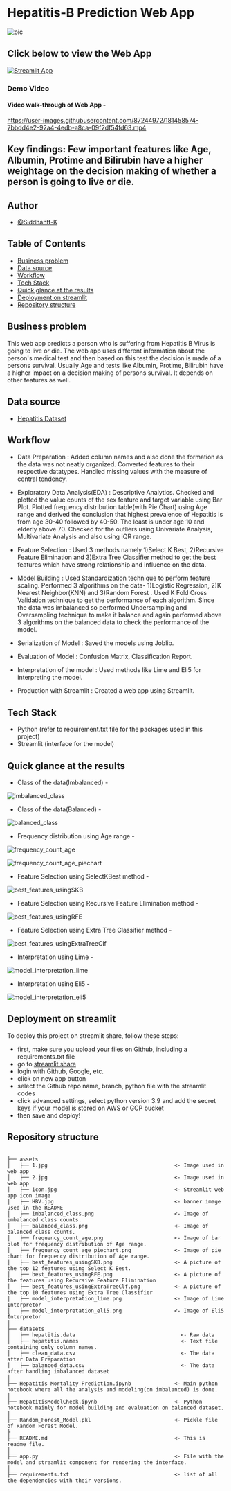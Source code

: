 # Hepatitis-B Prediction Web App

![pic](assets/HBV.jpg)


## Click below to view the Web App
[![Streamlit App](https://static.streamlit.io/badges/streamlit_badge_black_white.svg)](https://siddhantt-k-hepatitis-b-disease-app-86hura.streamlitapp.com/)


### Demo Video

#### Video walk-through of Web App -

https://user-images.githubusercontent.com/87244972/181458574-7bbdd4e2-92a4-4edb-a8ca-09f2df54fd63.mp4


## Key findings: Few important features like Age, Albumin, Protime and Bilirubin have a higher weightage on the decision making of whether a person is going to live or die.


## Author

- [@Siddhantt-K](https://www.github.com/Siddhantt-K)

## Table of Contents

  - [Business problem](#business-problem)
  - [Data source](#data-source)
  - [Workflow](#workflow)
  - [Tech Stack](#tech-stack)
  - [Quick glance at the results](#quick-glance-at-the-results)
  - [Deployment on streamlit](#deployment-on-streamlit)
  - [Repository structure](#repository-structure)


## Business problem

This web app predicts a person who is suffering from Hepatitis B Virus is going to live or die. The web app uses different information about the person's medical test and then based on this test the decision is made of a persons survival. Usually Age and tests like Albumin, Protime, Bilirubin have a higher impact on a decision making of persons survival. It depends on other features as well.


## Data source

- [Hepatitis Dataset](https://archive.ics.uci.edu/ml/datasets/hepatitis)


## Workflow

- Data Preparation : Added column names and also done the formation as the data was not neatly organized.
                     Converted features to their respective datatypes.
                     Handled missing values with the measure of central tendency.

- Exploratory Data Analysis(EDA) : Descriptive Analytics.
                                   Checked and plotted the value counts of the sex feature and target variable using Bar Plot.
                                   Plotted frequency distribution table(with Pie Chart) using Age range and derived the conclusion that highest prevalence of Hepatitis is from age 30-40 followed by 40-50. The least is under age 10 and elderly above 70.
                                   Checked for the outliers using Univariate Analysis, Multivariate Analysis and also using IQR range.

- Feature Selection : Used 3 methods namely 1)Select K Best, 2)Recursive Feature Elimination and 3)Extra Tree Classifier
                      method to get the best features which have strong relationship and influence on the data.

- Model Building : Used Standardization technique to perform feature scaling.
                   Performed 3 algorithms on the data- 1)Logistic Regression, 2)K Nearest Neighbor(KNN) and 3)Random Forest .
                   Used K Fold Cross Validation technique to get the performance of each algorithm.
                   Since the data was imbalanced so performed Undersampling and Oversampling technique to make it balance and again performed above 3 algorithms on the balanced data to check the performance of the model.

- Serialization of Model : Saved the models using Joblib.

- Evaluation of Model : Confusion Matrix, Classification Report.

- Interpretation of the model : Used methods like Lime and Eli5 for interpreting the model.

- Production with Streamlit : Created a web app using Streamlit.


## Tech Stack

- Python (refer to requirement.txt file for the packages used in this project)
- Streamlit (interface for the model)


## Quick glance at the results

- Class of the data(Imbalanced) -

![imbalanced_class](https://user-images.githubusercontent.com/87244972/181454179-63c6c148-be32-467b-badd-71807badf621.PNG)

- Class of the data(Balanced) -

![balanced_class](https://user-images.githubusercontent.com/87244972/181455441-040ad94f-36aa-4f16-bff2-4f8b145bd997.PNG)

- Frequency distribution using Age range -

![frequency_count_age](https://user-images.githubusercontent.com/87244972/181455723-395c768d-e38f-49f9-8e97-d05d1cac94b8.PNG)

![frequency_count_age_piechart](https://user-images.githubusercontent.com/87244972/181455784-edd38d53-661c-4f2c-9842-f80aad1310ab.PNG)

- Feature Selection using SelectKBest method - 

![best_features_usingSKB](https://user-images.githubusercontent.com/87244972/181455907-77c95f56-2c59-445e-acfe-10b716ab43a4.PNG)

- Feature Selection using Recursive Feature Elimination method - 

![best_features_usingRFE](https://user-images.githubusercontent.com/87244972/181455978-befdb726-2e73-490b-b4cf-61c0d5da2e56.PNG)

- Feature Selection using Extra Tree Classifier method - 

![best_features_usingExtraTreeClf](https://user-images.githubusercontent.com/87244972/181456037-5568c352-6092-4e81-b5bb-250ec85df341.PNG)

- Interpretation using Lime -

![model_interpretation_lime](https://user-images.githubusercontent.com/87244972/181456097-ac010594-5b1a-45cb-a9c4-a7cf91ca6b81.PNG)

- Interpretation using Eli5 - 

![model_interpretation_eli5](https://user-images.githubusercontent.com/87244972/181456159-267ac560-1599-430a-89c6-60802bd36f6c.PNG)


## Deployment on streamlit

To deploy this project on streamlit share, follow these steps:

- first, make sure you upload your files on Github, including a requirements.txt file
- go to [streamlit share](https://share.streamlit.io/)
- login with Github, Google, etc.
- click on new app button
- select the Github repo name, branch, python file with the streamlit codes
- click advanced settings, select python version 3.9 and add the secret keys if your model is stored on AWS or GCP bucket
- then save and deploy!

## Repository structure

```

├── assets
│   ├── 1.jpg                                         <- Image used in web app
│   ├── 2.jpg                                         <- Image used in web app
│   ├── icon.jpg                                      <- Streamlit web app icon image
│   ├── HBV.jpg                                       <- banner image used in the README
│   ├── imbalanced_class.png                          <- Image of imbalanced class counts.
│   ├── balanced_class.png                            <- Image of balanced class counts.
│   ├── frequency_count_age.png                       <- Image of bar plot for frequency distribution of Age range.
│   ├── frequency_count_age_piechart.png              <- Image of pie chart for frequency distribution of Age range.
│   ├── best_features_usingSKB.png                    <- A picture of the top 12 features using Select K Best.
│   ├── best_features_usingRFE.png                    <- A picture of the features using Recursive Feature Elimination 
│   ├── best_features_usingExtraTreeClf.png           <- A picture of the top 10 features using Extra Tree Classifier
│   ├── model_interpretation_lime.png                 <- Image of Lime Interpretor 
│   ├── model_interpretation_eli5.png                 <- Image of Eli5 Interpretor 
│
├── datasets
│   ├── hepatitis.data                                  <- Raw data
│   ├── hepatitis.names                                 <- Text file containing only column names.
│   ├── clean_data.csv                                  <- The data after Data Preparation
│   ├── balanced_data.csv                               <- The data after handling imbalanced dataset
│ 
├── Hepatitis Mortality Prediction.ipynb              <- Main python notebook where all the analysis and modeling(on imbalanced) is done.
│
├── HepatitisModelCheck.ipynb                         <- Python notebook mainly for model building and evaluation on balanced dataset.
│
├── Random_Forest_Model.pkl                           <- Pickle file of Random Forest Model.
├
├── README.md                                         <- This is readme file.
│
├── app.py                                            <- File with the model and streamlit component for rendering the interface.
│
├── requirements.txt                                  <- list of all the dependencies with their versions.

```
